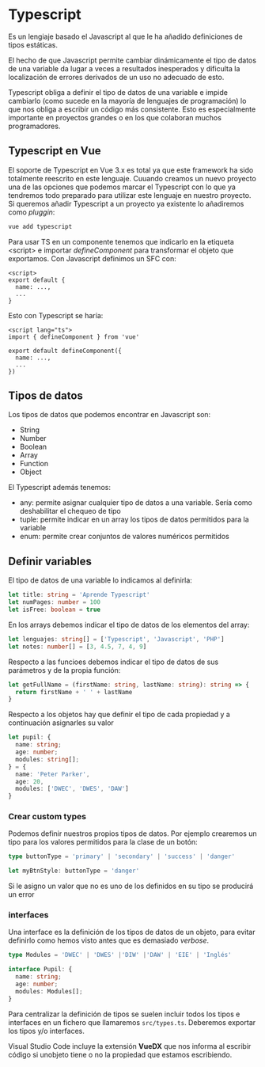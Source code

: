 # Typescript
Es un lengiaje basado el Javascript al que le ha añadido definiciones de tipos estáticas. 

El hecho de que Javascript permite cambiar dinámicamente el tipo de datos de una variable da lugar a veces a resultados inesperados y dificulta la localización de errores derivados de un uso no adecuado de esto.

Typescript obliga a definir el tipo de datos de una variable e impide cambiarlo (como sucede en la mayoría de lenguajes de programación) lo que nos obliga a escribir un código más consistente. Esto es especialmente importante en proyectos grandes o en los que colaboran muchos programadores.

## Typescript en Vue
El soporte de Typescript en Vue 3.x es total ya que este framework ha sido totalmente reescrito en este lenguaje. Cuuando creamos un nuevo proyecto una de las opciones que podemos marcar el Typescript con lo que ya tendremos todo preparado para utilizar este lenguaje en nuestro proyecto. Si queremos añadir Typescript a un proyecto ya existente lo añadiremos como _pluggin_:
```bash
vue add typescript
```

Para usar TS en un componente tenemos que indicarlo en la etiqueta \<script> e importar _defineComponent_ para transformar el objeto que exportamos. Con Javascript definimos un SFC con:
```vue
<script>
export default {
  name: ...,
  ...
}
```

Esto con Typescript se haría:
```vue
<script lang="ts">
import { defineComponent } from 'vue'

export default defineComponent({
  name: ...,
  ...
})
```

## Tipos de datos
Los tipos de datos que podemos encontrar en Javascript son:
- String
- Number
- Boolean
- Array
- Function
- Object

El Typescript además tenemos:
- any: permite asignar cualquier tipo de datos a una variable. Sería como deshabilitar el chequeo de tipo
- tuple: permite indicar en un array los tipos de datos permitidos para la variable
- enum: permite crear conjuntos de valores numéricos permitidos

## Definir variables
El tipo de datos de una variable lo indicamos al definirla:
```typescript
let title: string = 'Aprende Typescript'
let numPages: number = 100
let isFree: boolean = true
```

En los arrays debemos indicar el tipo de datos de los elementos del array:
```typescript
let lenguajes: string[] = ['Typescript', 'Javascript', 'PHP']
let notes: number[] = [3, 4.5, 7, 4, 9]
```

Respecto a las funcioes debemos indicar el tipo de datos de sus parámetros y de la propia función:
```typescript
let getFullName = (firstName: string, lastName: string): string => {
  return firstName + ' ' + lastName
}
```

Respecto a los objetos hay que definir el tipo de cada propiedad y a continuación asignarles su valor
```typescript
let pupil: {
  name: string;
  age: number;
  modules: string[];
} = {
  name: 'Peter Parker',
  age: 20,
  modules: ['DWEC', 'DWES', 'DAW']
}
```

### Crear custom types
Podemos definir nuestros propios tipos de datos. Por ejemplo crearemos un tipo para los valores permitidos para la clase de un botón:
```typescript
type buttonType = 'primary' | 'secondary' | 'success' | 'danger'

let myBtnStyle: buttonType = 'danger'
```
Si le asigno un valor que no es uno de los definidos en su tipo se producirá un error
 
### interfaces
Una interface es la definición de los tipos de datos de un objeto, para evitar definirlo como hemos visto antes que es demasiado _verbose_.
```typescript
type Modules = 'DWEC' | 'DWES' |'DIW' |'DAW' | 'EIE' | 'Inglés'

interface Pupil: {
  name: string;
  age: number;
  modules: Modules[];
}
```

Para centralizar la definición de tipos se suelen incluir todos los tipos e interfaces en un fichero que llamaremos `src/types.ts`. Deberemos exportar los tipos y/o interfaces.

Visual Studio Code incluye la extensión **VueDX** que nos informa al escribir código si unobjeto tiene o no la propiedad que estamos escribiendo.
